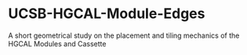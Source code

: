 # UCSB-HGCAL-Module-Edges
A short geometrical study on the placement and tiling mechanics of the HGCAL Modules and Cassette
